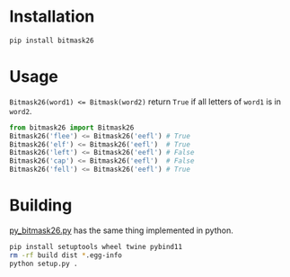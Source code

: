 # Installation

```bash
pip install bitmask26
```

# Usage

`Bitmask26(word1) <= Bitmask(word2)` return `True` if all letters of `word1` is in `word2`.

```py
from bitmask26 import Bitmask26
Bitmask26('flee') <= Bitmask26('eefl') # True
Bitmask26('elf') <= Bitmask26('eefl')  # True
Bitmask26('left') <= Bitmask26('eefl') # False
Bitmask26('cap') <= Bitmask26('eefl')  # False
Bitmask26('fell') <= Bitmask26('eefl') # True
```

# Building
[py_bitmask26.py](https://github.com/adwaithhs/bitmask26/blob/master/py_bitmask26.py) has the same thing implemented in python.

```bash
pip install setuptools wheel twine pybind11
rm -rf build dist *.egg-info
python setup.py .
```